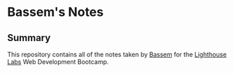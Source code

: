 # Bassem's Notes

## Summary

This repository contains all of the notes taken by [Bassem](https://github.com/bassemkaddour) for the [Lighthouse Labs](https://lighthouselabs.ca/) Web Development Bootcamp.
